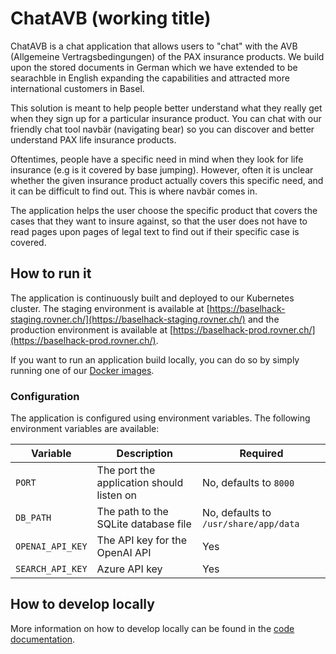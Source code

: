 # ChatAVB (working title)

ChatAVB is a chat application that allows users to "chat" with the AVB (Allgemeine Vertragsbedingungen) of the PAX insurance
products. We build upon the stored documents in German which we have extended to be searachble in English expanding the capabilities and attracted more international customers in Basel. 

This solution is meant to help people better understand what they really get when they sign up for a particular insurance
product. You can chat with our friendly chat tool navbär (navigating bear) so you can discover and better understand PAX life insurance products. 

Oftentimes, people have a specific need in mind when they look for life insurance (e.g is it covered by base jumping). However, often it is unclear whether the given insurance product actually covers this specific need,
and it can be difficult to find out. This is where navbär comes in.

The application helps the user choose the specific product that covers the cases that they want to insure against,
so that the user does not have to read pages upon pages of legal text to find out if their specific case is covered.

## How to run it

The application is continuously built and deployed to our Kubernetes cluster. The staging environment is available at
[https://baselhack-staging.rovner.ch/](https://baselhack-staging.rovner.ch/) and the production environment is available at
[https://baselhack-prod.rovner.ch/](https://baselhack-prod.rovner.ch/).

If you want to run an application build locally, you can do so by simply running one of our [Docker images](https://github.com/snophey/baselhack_2024/pkgs/container/baselhack_2024).

### Configuration

The application is configured using environment variables. The following environment variables are available:

| Variable | Description | Required |
| --- | --- | --- |
| `PORT` | The port the application should listen on | No, defaults to `8000` |
| `DB_PATH` | The path to the SQLite database file | No, defaults to `/usr/share/app/data` |
| `OPENAI_API_KEY` | The API key for the OpenAI API | Yes |
| `SEARCH_API_KEY` | Azure API key | Yes |


## How to develop locally

More information on how to develop locally can be found in the [code documentation](../code/app/README.md).
